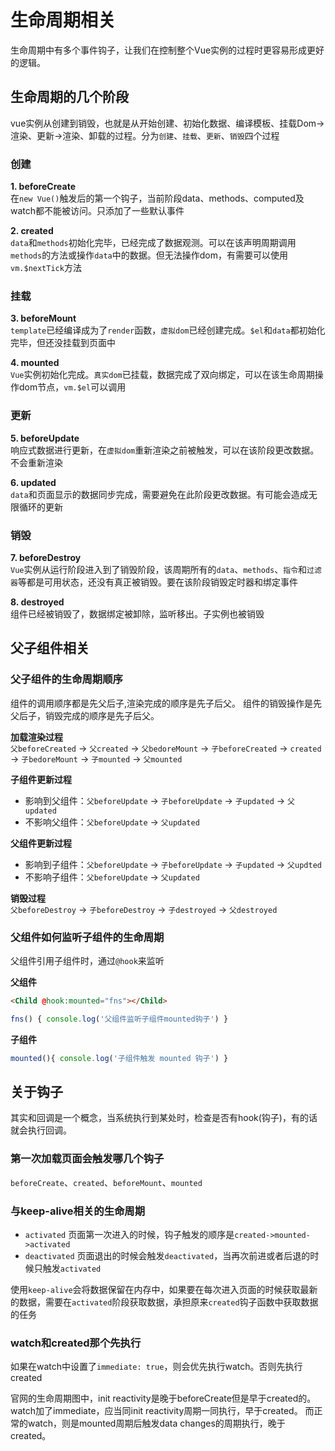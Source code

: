 # 生命周期相关

生命周期中有多个事件钩子，让我们在控制整个Vue实例的过程时更容易形成更好的逻辑。

## 生命周期的几个阶段

vue实例从创建到销毁，也就是从开始创建、初始化数据、编译模板、挂载Dom->渲染、更新->渲染、卸载的过程。分为`创建`、`挂载`、`更新`、`销毁`四个过程

### 创建

**1. beforeCreate** <br>
在`new Vue()`触发后的第一个钩子，当前阶段data、methods、computed及watch都不能被访问。只添加了一些默认事件

**2. created** <br>
`data`和`methods`初始化完毕，已经完成了数据观测。可以在该声明周期调用`methods`的方法或操作`data`中的数据。但无法操作dom，有需要可以使用`vm.$nextTick`方法


### 挂载

**3. beforeMount** <br>
`template`已经编译成为了`render`函数，`虚拟dom`已经创建完成。`$el`和`data`都初始化完毕，但还没挂载到页面中

**4. mounted** <br>
`Vue`实例初始化完成。`真实dom`已挂载，数据完成了双向绑定，可以在该生命周期操作dom节点，`vm.$el`可以调用


### 更新

**5. beforeUpdate** <br>
响应式数据进行更新，在`虚拟dom`重新渲染之前被触发，可以在该阶段更改数据。不会重新渲染

**6. updated** <br>
`data`和页面显示的数据同步完成，需要避免在此阶段更改数据。有可能会造成无限循环的更新


### 销毁

**7. beforeDestroy** <br>
`Vue`实例从运行阶段进入到了销毁阶段，该周期所有的`data`、`methods`、`指令`和`过滤器`等都是可用状态，还没有真正被销毁。要在该阶段销毁定时器和绑定事件

**8. destroyed** <br>
组件已经被销毁了，数据绑定被卸除，监听移出。子实例也被销毁

<!-- errorCaptured（2.5.0+ 新增):当捕获一个来自子孙组件的错误时被调用。此钩子会收到三个参数：错误对象、发生错误的组件实例以及一个包含错误来源信息的字符串。此钩子可以返回 false 以阻止该错误继续向上传播。 -->

<!-- beforeCreate和created之间会挂载Data，绑定事件；接下来会根据el挂载页面元素，如果没有设置el则生命周期结束，直到手动挂载；el挂载结束后，根据templete/outerHTML(el)渲染页面；在beforeMount前虚拟DOM已经创建完成；之后在mounted前，将vm.$el替换掉页面元素elmounted将虚拟dom挂载到真实页面（此时页面已经全部渲染完成）；之后发生数据变化时触发beforeUpdate和updated进行一些操作；最后主动调用销毁函数或者组件自动销毁时beforeDestroy，手动撤销监听事件，计时器等；destroyed时仅存在Dom节点，其他所有东西已自动销毁。这就是我所理解的vue的一个完整的生命周期； -->




## 父子组件相关

### 父子组件的生命周期顺序

组件的调用顺序都是先父后子,渲染完成的顺序是先子后父。
组件的销毁操作是先父后子，销毁完成的顺序是先子后父。


**加载渲染过程** <br>
`父beforeCreated` -> `父created` -> `父bedoreMount` -> `子beforeCreated` -> `created` -> `子bedoreMount` -> `子mounted` -> `父mounted`

**子组件更新过程** <br>
- 影响到父组件：`父beforeUpdate` -> `子beforeUpdate` -> `子updated` -> `父updated`
- 不影响父组件：`父beforeUpdate` -> `父updated`

**父组件更新过程** <br>
- 影响到子组件：`父beforeUpdate` -> `子beforeUpdate` -> `子updated` -> `父updted`
- 不影响子组件：`父beforeUpdate` -> `父updated`

**销毁过程** <br>
`父beforeDestroy` -> `子beforeDestroy` -> `子destroyed` -> `父destroyed`


### 父组件如何监听子组件的生命周期

父组件引用子组件时，通过`@hook`来监听

**父组件**

```html
<Child @hook:mounted="fns"></Child>
```

```js
fns() { console.log('父组件监听子组件mounted钩子') }
```

**子组件**

```js
mounted(){ console.log('子组件触发 mounted 钩子') }
```



<!-- 更新阶段
只有数据变化才会调用beforeUpdata和upDated，beforeUpdate执行表示el中的数据已经跟新完了，而updated触发时，表示el中的数据已经渲染完成，组件dom被更新。不能在update中修改响应数据`，要么就会形成死循环/



**src/shared/constants.js**中定义的所有可被开发者调用的钩子函数


const LIFECYCLE_HOOKS = [
  'beforeCreate',
  'created',
  'beforeMount',
  'mounted',
  'beforeUpdate',
  'updated',
  'beforeDestroy',
  'destroyed',
  'activated',
  'deactivated',
  'errorCaptured',
  'serverPrefetch'
] -->


## 关于钩子

其实和回调是一个概念，当系统执行到某处时，检查是否有hook(钩子)，有的话就会执行回调。

### 第一次加载页面会触发哪几个钩子

`beforeCreate`、`created`、`beforeMount`、`mounted`

### 与keep-alive相关的生命周期

- `activated` 页面第一次进入的时候，钩子触发的顺序是`created->mounted->activated`
- `deactivated` 页面退出的时候会触发`deactivated`，当再次前进或者后退的时候只触发`activated`

使用`keep-alive`会将数据保留在内存中，如果要在每次进入页面的时候获取最新的数据，需要在`activated`阶段获取数据，承担原来`created`钩子函数中获取数据的任务


### watch和created那个先执行

如果在watch中设置了`immediate: true`，则会优先执行watch。否则先执行created

官网的生命周期图中，init reactivity是晚于beforeCreate但是早于created的。
watch加了immediate，应当同init reactivity周期一同执行，早于created。
而正常的watch，则是mounted周期后触发data changes的周期执行，晚于created。


<!-- 1）vm.$forceUpdate
作用： 强迫Vue.js实例重新渲染，仅仅影响实例本身及插槽内容的子组件，而不是所有的子组件。
（2）vm.$destory
作用： 完全销毁一个实例，清理该实例与其他实例的连接，并解绑其全部指令和监听器，同时触发beforeDestory和destroyed钩子函数。
（3）vm.$nextTick
作用： 将回调延迟到下次DOM更新循环之后执行，在执行数据后立即执行，然后等待DOM更新。
（4）vm.$mount
作用： 如果Vue实例在实例化时没有收到el选项，则它处于"未挂在"状态，用vm.$mount()手动地挂载一个未挂载的实例。 -->

